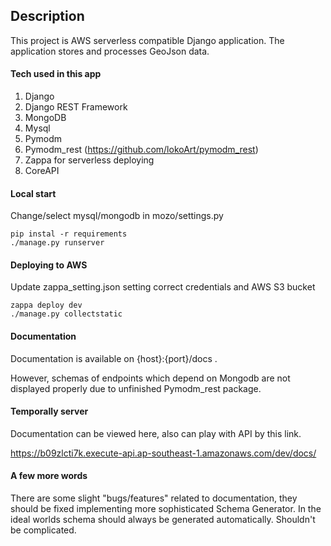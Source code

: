 ## Description
This project is AWS serverless compatible Django application. The application stores and processes GeoJson data.

#### Tech used in this app
 1) Django
 2) Django REST Framework
 3) MongoDB
 4) Mysql
 5) Pymodm
 6) Pymodm_rest (https://github.com/lokoArt/pymodm_rest)
 7) Zappa for serverless deploying
 8) CoreAPI
 
#### Local start
Change/select mysql/mongodb in mozo/settings.py
```
pip instal -r requirements
./manage.py runserver
```

#### Deploying to AWS
Update zappa_setting.json setting correct credentials and AWS S3 bucket
```
zappa deploy dev
./manage.py collectstatic
```

#### Documentation
Documentation is available on {host}:{port}/docs . 

However, schemas of endpoints which depend on Mongodb are not displayed properly due to unfinished Pymodm_rest  package.

#### Temporally server
Documentation can be viewed here, also can play with API by this link.

https://b09zlcti7k.execute-api.ap-southeast-1.amazonaws.com/dev/docs/

#### A few more words
There are some slight "bugs/features" related to documentation, they should be fixed implementing more sophisticated 
Schema Generator. In the ideal worlds schema should always be generated automatically. Shouldn't be complicated.
